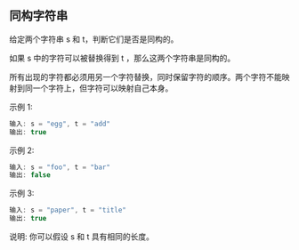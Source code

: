## 同构字符串

给定两个字符串 s 和 t，判断它们是否是同构的。

如果 s 中的字符可以被替换得到 t ，那么这两个字符串是同构的。

所有出现的字符都必须用另一个字符替换，同时保留字符的顺序。两个字符不能映射到同一个字符上，但字符可以映射自己本身。

示例 1:

```java
输入: s = "egg", t = "add"
输出: true
```

示例 2:

```java
输入: s = "foo", t = "bar"
输出: false
```

示例 3:

```java
输入: s = "paper", t = "title"
输出: true
```

说明:
你可以假设 s 和 t 具有相同的长度。